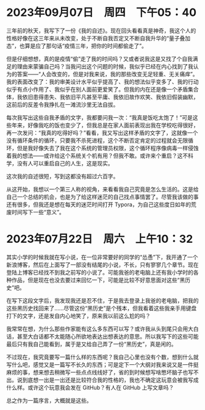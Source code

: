 # 2023年09月07日　周四　下午05：40

三年前的秋天，我写下了一份《我的自述》。现在回头看看真是神奇，我这个人的性格好像在这三年来从未改变，处于不断自我否定又不断自我升华的“量子叠加态”，也算是应了那句话“疫情三年，把你的时间都偷走了”。

但是仔细想想，真的是疫情“偷”走了我的时间吗？又或者说我这是又找了个自我满足的理由来蒙骗自己吗？当我问出这个问题的时候，我似乎已经在内心找到了我认为的答案——“人会改变的，但是对我来说，我的那些改变无足轻重、无关痛痒”。我的表面改变了：我的审美设计水平似乎提高了、我的想法似乎变多了、我的行动似乎有点小作用了、我似乎在别人面前更爱笑了。但我的内在还是像一个矛盾集合体，我依旧患得患失、我依旧平凡甚至平庸、我依旧故作欢笑、我依旧假装幽默，这前后的反差令我挣扎在一滩流沙里无法自拔。

每次我写出这些自我矛盾的文字，我都要问我一次：“我真是饭吃太饱了！”可是这些年来，好像我吃的饭也变少了，但我总是在家人面前表现出我在学校吃得很好，再一次发问：“我真的吃得好吗？”看看，我又写出这样矛盾的文字了，这就像一个没有循环条件的循环，只要我不杀死进程，这个不断否定肯定的过程就会无限循环，但是我好像失去了我在这个系统的管理员权限，这个循环程序像病毒一样侵蚀着我的想法——或许给这个系统关个机有用？但我不敢。或许来个重启？这不科学，没有人可以重启自己的人生，这是现实。

这次我的自述很短，写到这都没有超过六百字。

从这开始，我想以一个第三人称的视角，来看看我自己究竟是怎么生活的。这是给自己一个总结的机会，也是为了给这样迷茫的自己找点事情罢了。尽管我该做的事还有很多，但我还是想在每天的迷茫时间打开 Typora，为自己这些度日如年的荒废时间写下一些“意义”。

# 2023年07月22日　周六　上午10：32

其实小学的时候我就在写小说，在一位非常要好的同学的“怂恿”下，我开通了一个新浪博客，然后在上面写了一部没有结尾的小说，不长，只有寥寥几个章节。现在登陆上博客已经找不到我之前写的小说了。可能我爸的老电脑上还有我小学时的各种作品，但是现在也没去要过来回忆一下，可能是比较不好意思面对这些“黑历史”吧。

在写下这段文字后，我发现我还是忍不住，于是我去登录上我爸的老电脑，把我的这些黑历史找回来了……尽管这份“黑历史”是个残本，但我看着这些我亲手用键盘打下的文字，还是发自内心地笑了，原来我以前这么尬的吗？

我常常在想，为什么那些作家能有这么多东西可以写？或许我从头到尾只会用大白话，甚至大白话都不太能随心所欲地表达出想表达的意思。所以我写下的这些可能最后只有我自己能看到，属于是又给自己弄了一份“黑历史”，真是闲的。

不过现在，我究竟要写一篇什么样的东西呢？我自己心里也没有个数，想到什么就写什么吧，感觉又是一篇写不长久的东西；可是定下一个大纲对我来说又是一件挺麻烦的事，想来想去稍微写一些点点线线好了，省的到时候想写啥憋坏脑子也写不出。说到底想一出是一出还是比较符合我的性格的，我也不确定这玩意会被我写成什么样。或许这个玩意我会发在 GitHub？有人在 GitHub 上写文章吗？

总之作为一篇序言，大概就是这些。
